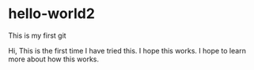
# hello-world2
This is my first git

Hi, This is the first time I have tried this. I hope this works. I hope to learn more about how this works. 
